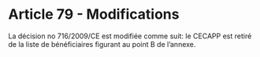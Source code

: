 # Article 79 - Modifications


La décision no 716/2009/CE est modifiée comme suit: le CECAPP est retiré de la liste de bénéficiaires figurant au point B de l’annexe.
